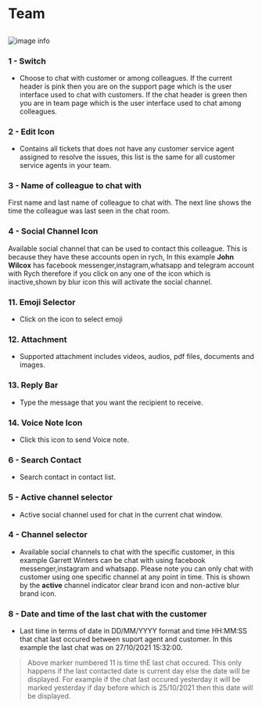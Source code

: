 # Team

##

![image info](../../static/img/chats_img/team.jpg)

### 1 - Switch

+ Choose to chat with customer or among colleagues. If the current header is pink then you are on the support page which is the user interface used to chat with customers. If the chat header is green then you are in team page which is the user interface used to chat among colleagues.

### 2 - Edit Icon

+ Contains all tickets that does not have any customer service agent assigned to resolve the issues, this list is the same for all customer service agents in your team.

### 3 - Name of colleague to chat with
First name and last name of colleague to chat with.
The next line shows the time the colleague was last seen in the chat room.

### 4 - Social Channel Icon 
Available social channel that can be used to contact this colleague.
This is because they have these accounts open in rych, In this example **John Wilcox**
has facebook messenger,instagram,whatsapp and telegram account with Rych therefore if you click on any one of the icon which is inactive,shown by blur icon this will activate the social channel.

### 11. Emoji Selector

+ Click on the icon to select emoji

### 12. Attachment

+ Supported attachment includes videos, audios, pdf files, documents and images.

### 13. Reply Bar

+ Type the message that you want the recipient to receive.

### 14. Voice Note Icon

+ Click this icon to send Voice note.

### 6 - Search Contact

+ Search contact in contact list.

### 5 - Active channel selector

+ Active social channel used for chat in the current chat window.

### 4 - Channel selector

+ Available social channels to chat with the specific customer, in this example Garrett Winters can be chat with using facebook messenger,instagram and whatsapp. Please note you can only chat with customer using one specific channel at any point in time.
This is shown by the **active** channel indicator clear brand icon and non-active blur brand icon.

### 8 - Date and time of the last chat with the customer

+ Last time in terms of date in DD/MM/YYYY format and time HH:MM:SS that chat last occured    between suport agent and customer.
In this example the last chat was on 27/10/2021 15:32:00.

> Above marker numbered 11 is time thE last chat occured. This only happens if the last contacted date is current day else the date will be displayed. For example if the chat last occured yesterday it will be marked yesterday if day before which is 25/10/2021 then this date will be displayed.
